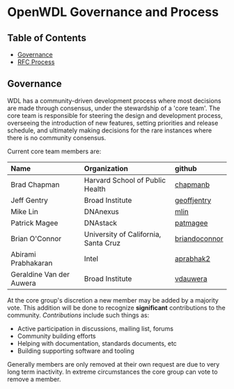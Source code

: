OpenWDL Governance and Process
==============================

Table of Contents
-----------------
[Table of Contents]: #table-of-contents
  - [Governance](#governance)
  - [RFC Process](#rfc-process)
  
Governance
----------

WDL has a community-driven development process where most decisions are made through consensus, under the stewardship of a 'core team'. The core team is responsible for steering the design and development process, overseeing the introduction of new features, setting priorities and release schedule, and ultimately making decisions for the rare instances where there is no community consensus. 

Current core team members are:

| Name               | Organization            | github                  |
|:-------------------|:-------------|:------------------
| Brad Chapman       | Harvard School of Public Health | [chapmanb](https://github.com/chapmanb) |
| Jeff Gentry        | Broad Institute                 | [geoffjentry](https://github.com/geoffjentry) |
| Mike Lin           | DNAnexus                        | [mlin](https://github.com/mlin) |
| Patrick Magee      | DNAstack                        | [patmagee](https://github.com/patmagee) |
| Brian O'Connor     | University of California, Santa Cruz | [briandoconnor](https://github.com/briandoconnor) |
| Abirami Prabhakaran| Intel | [aprabhak2](https://github.com/aprabhak2) |
| Geraldine Van der Auwera | Broad Institute | [vdauwera](https://github.com/vdauwera) |


At the core group's discretion a new member may be added by a majority vote. This addition will be done to recognize **significant** contributions to the community. *Contributions* include such things as:

 - Active participation in discussions, mailing list, forums
 - Community building efforts
 - Helping with documentation, standards documents, etc
 - Building supporting software and tooling

Generally members are only removed at their own request are due to very long term inactivity. In extreme circumstances the core group can vote to remove a member.
